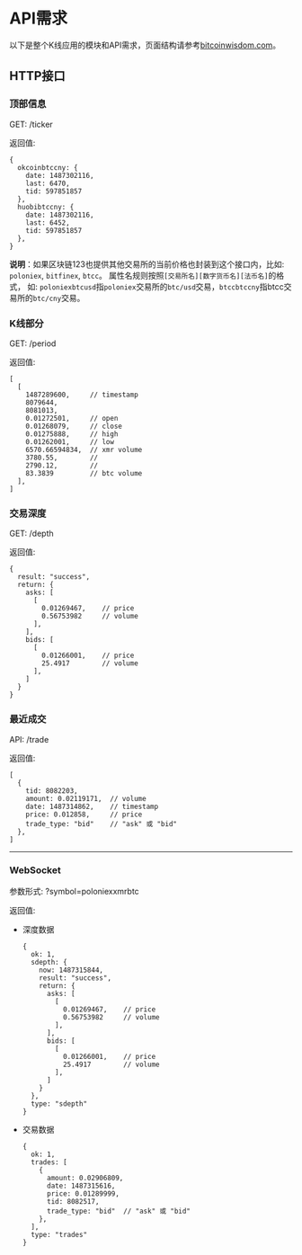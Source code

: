 API需求
=======

以下是整个K线应用的模块和API需求，页面结构请参考[bitcoinwisdom.com](https://bitcoinwisdom.com/markets/poloniex/xmrbtc)。

## HTTP接口

### 顶部信息

GET: /ticker

返回值:

```
{
  okcoinbtccny: {
    date: 1487302116,
    last: 6470,
    tid: 597851857
  },
  huobibtccny: {
    date: 1487302116,
    last: 6452,
    tid: 597851857
  },
}
```

**说明**：如果区块链123也提供其他交易所的当前价格也封装到这个接口内，比如: `poloniex`, `bitfinex`, `btcc`。 属性名规则按照`[交易所名][数字货币名][法币名]`的格式，
如: `poloniexbtcusd`指`poloniex`交易所的`btc/usd`交易，`btccbtccny`指btcc交易所的`btc/cny`交易。

### K线部分

GET: /period

返回值:

```
[
  [
    1487289600,     // timestamp
    8079644,
    8081013,
    0.01272501,     // open
    0.01268079,     // close
    0.01275888,     // high
    0.01262001,     // low
    6570.66594834,  // xmr volume
    3780.55,        //
    2790.12,        //
    83.3839         // btc volume
  ],
]
```

### 交易深度

GET: /depth

返回值:

```
{
  result: "success",
  return: {
    asks: [
      [
        0.01269467,    // price
        0.56753982     // volume
      ],
    ],
    bids: [
      [
        0.01266001,    // price
        25.4917        // volume
      ],
    ]
  }
}
```

### 最近成交

API: /trade

返回值:

```
[
  {
    tid: 8082203,
    amount: 0.02119171,  // volume
    date: 1487314862,    // timestamp
    price: 0.012858,     // price
    trade_type: "bid"    // "ask" 或 "bid"
  },
]
```

----

### WebSocket

参数形式: ?symbol=poloniexxmrbtc

返回值:

- 深度数据
  ```
  {
    ok: 1,
    sdepth: {
      now: 1487315844,
      result: "success",
      return: {
        asks: [
          [
            0.01269467,    // price
            0.56753982     // volume
          ],
        ],
        bids: [
          [
            0.01266001,    // price
            25.4917        // volume
          ],
        ]
      }
    },
    type: "sdepth"
  }
  ```
- 交易数据
  ```
  {
    ok: 1,
    trades: [
      {
        amount: 0.02906809,
        date: 1487315616,
        price: 0.01289999,
        tid: 8082517,
        trade_type: "bid"  // "ask" 或 "bid"
      },
    ],
    type: "trades"
  }
  ```

